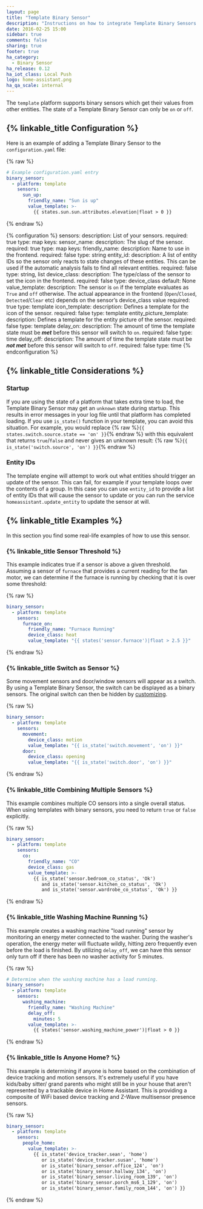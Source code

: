 ```yaml
---
layout: page
title: "Template Binary Sensor"
description: "Instructions on how to integrate Template Binary Sensors into Home Assistant."
date: 2016-02-25 15:00
sidebar: true
comments: false
sharing: true
footer: true
ha_category:
  - Binary Sensor
ha_release: 0.12
ha_iot_class: Local Push
logo: home-assistant.png
ha_qa_scale: internal
---
```


The `template` platform supports binary sensors which get their values from
other entities. The state of a Template Binary Sensor can only be `on` or
`off`.

## {% linkable_title Configuration %}

Here is an example of adding a Template Binary Sensor to the `configuration.yaml` file:

{% raw %}
```yaml
# Example configuration.yaml entry
binary_sensor:
  - platform: template
    sensors:
      sun_up:
        friendly_name: "Sun is up"
        value_template: >-
          {{ states.sun.sun.attributes.elevation|float > 0 }}
```
{% endraw %}

{% configuration %}
sensors:
  description: List of your sensors.
  required: true
  type: map
  keys:
    sensor_name:
      description: The slug of the sensor.
      required: true
      type: map
      keys:
        friendly_name:
          description: Name to use in the frontend.
          required: false
          type: string
        entity_id:
          description: A list of entity IDs so the sensor only reacts to state changes of these entities. This can be used if the automatic analysis fails to find all relevant entities.
          required: false
          type: string, list
        device_class:
          description: The type/class of the sensor to set the icon in the frontend.
          required: false
          type: device_class
          default: None
        value_template:
          description: The sensor is `on` if the template evaluates as `True` and `off` otherwise. The actual appearance in the frontend (`Open`/`Closed`, `Detected`/`Clear` etc) depends on the sensor’s device_class value
          required: true
          type: template
        icon_template:
          description: Defines a template for the icon of the sensor.
          required: false
          type: template
        entity_picture_template:
          description: Defines a template for the entity picture of the sensor.
          required: false
          type: template
        delay_on:
          description: The amount of time the template state must be ***met*** before this sensor will switch to `on`.
          required: false
          type: time
        delay_off:
          description: The amount of time the template state must be ***not met*** before this sensor will switch to `off`.
          required: false
          type: time
{% endconfiguration %}

## {% linkable_title Considerations %}

### Startup

If you are using the state of a platform that takes extra time to load, the
Template Binary Sensor may get an `unknown` state during startup. This results
in error messages in your log file until that platform has completed loading.
If you use `is_state()` function in your template, you can avoid this situation.
For example, you would replace
{% raw %}`{{ states.switch.source.state == 'on' }}`{% endraw %}
with this equivalent that returns `true`/`false` and never gives an unknown
result:
{% raw %}`{{ is_state('switch.source', 'on') }}`{% endraw %}

### Entity IDs

The template engine will attempt to work out what entities should trigger an
update of the sensor. This can fail, for example if your template loops over
the contents of a group. In this case you can use `entity_id` to provide a
list of entity IDs that will cause the sensor to update or you can run the
service `homeassistant.update_entity` to update the sensor at will.

## {% linkable_title Examples %}

In this section you find some real-life examples of how to use this sensor.

### {% linkable_title Sensor Threshold %}

This example indicates true if a sensor is above a given threshold. Assuming a
sensor of `furnace` that provides a current reading for the fan motor, we can
determine if the furnace is running by checking that it is over some threshold:

{% raw %}
```yaml
binary_sensor:
  - platform: template
    sensors:
      furnace_on:
        friendly_name: "Furnace Running"
        device_class: heat
        value_template: "{{ states('sensor.furnace')|float > 2.5 }}"
```
{% endraw %}

### {% linkable_title Switch as Sensor %}

Some movement sensors and door/window sensors will appear as a switch. By using
a Template Binary Sensor, the switch can be displayed as a binary sensors. The
original switch can then be hidden by
[customizing](/getting-started/customizing-devices/).

{% raw %}
```yaml
binary_sensor:
  - platform: template
    sensors:
      movement:
        device_class: motion
        value_template: "{{ is_state('switch.movement', 'on') }}"
      door:
        device_class: opening
        value_template: "{{ is_state('switch.door', 'on') }}"
```
{% endraw %}

### {% linkable_title Combining Multiple Sensors %}

This example combines multiple CO sensors into a single overall
status. When using templates with binary sensors, you need to return
`true` or `false` explicitly.

{% raw %}
```yaml
binary_sensor:
  - platform: template
    sensors:
      co:
        friendly_name: "CO"
        device_class: gas
        value_template: >-
          {{ is_state('sensor.bedroom_co_status', 'Ok')
             and is_state('sensor.kitchen_co_status', 'Ok')
             and is_state('sensor.wardrobe_co_status', 'Ok') }}
```
{% endraw %}

### {% linkable_title Washing Machine Running %}

This example creates a washing machine "load running" sensor by monitoring an
energy meter connected to the washer. During the washer's operation, the energy
meter will fluctuate wildly, hitting zero frequently even before the load is
finished. By utilizing `delay_off`, we can have this sensor only turn off if
there has been no washer activity for 5 minutes.

{% raw %}
```yaml
# Determine when the washing machine has a load running.
binary_sensor:
  - platform: template
    sensors:
      washing_machine:
        friendly_name: "Washing Machine"
        delay_off:
          minutes: 5
        value_template: >-
          {{ states('sensor.washing_machine_power')|float > 0 }}
```
{% endraw %}

### {% linkable_title Is Anyone Home? %}

This example is determining if anyone is home based on the combination of device
tracking and motion sensors. It's extremely useful if you have kids/baby sitter/
grand parents who might still be in your house that aren't represented by a
trackable device in Home Assistant. This is providing a composite of WiFi based
device tracking and Z-Wave multisensor presence sensors.

{% raw %}
```yaml
binary_sensor:
  - platform: template
    sensors:
      people_home:
        value_template: >-
          {{ is_state('device_tracker.sean', 'home')
             or is_state('device_tracker.susan', 'home')
             or is_state('binary_sensor.office_124', 'on')
             or is_state('binary_sensor.hallway_134', 'on')
             or is_state('binary_sensor.living_room_139', 'on')
             or is_state('binary_sensor.porch_ms6_1_129', 'on')
             or is_state('binary_sensor.family_room_144', 'on') }}
```
{% endraw %}
